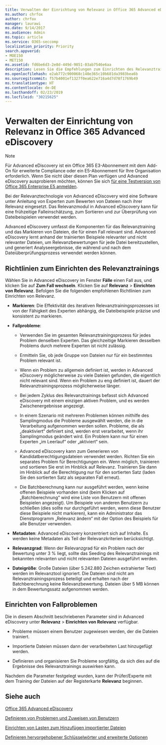 ```yaml
---
title: Verwalten der Einrichtung von Relevanz in Office 365 Advanced eDiscovery
ms.author: chrfox
author: chrfox
manager: laurawi
ms.date: 9/14/2017
ms.audience: Admin
ms.topic: article
ms.service: O365-seccomp
localization_priority: Priority
search.appverid:
- MOE150
- MET150
ms.assetid: fd6be6d3-2e8d-449d-9851-03ab7546e6aa
description: Lesen Sie die Empfehlungen zum Einrichten des Relevanztrainings in Office 365 Advanced eDiscovery, um Dateien nach ihrer Relevanz zu beurteilen und Analyseergebnisse zu generieren.
ms.openlocfilehash: e2ab772c900068c140e365c10b681da3983bea6b
ms.sourcegitcommit: f57b4001ef1327f0ea622e716a4d7d78f1769b49
ms.translationtype: HT
ms.contentlocale: de-DE
ms.lasthandoff: 02/23/2019
ms.locfileid: "30215625"
---
```

# <a name="manage-relevance-setup-in-office-365-advanced-ediscovery"></a>Verwalten der Einrichtung von Relevanz in Office 365 Advanced eDiscovery

> [!NOTE]
> Für Advanced eDiscovery ist ein Office 365 E3-Abonnement mit dem Add-On für erweiterte Compliance oder ein E5-Abonnement für Ihre Organisation erforderlich. Wenn Sie nicht über diesen Plan verfügen und Advanced eDiscovery ausprobieren möchten, können Sie sich [für eine Testversion von Office 365 Enterprise E5 anmelden](https://go.microsoft.com/fwlink/p/?LinkID=698279). 
  
 Bei der Relevanztechnologie von Advanced eDiscovery wird eine Software unter Anleitung von Experten zum Bewerten von Dateien nach ihrer Relevanz eingesetzt. Das Relevanzmodul in Advanced eDiscovery kann für eine frühzeitige Falleinschätzung, zum Sortieren und zur Überprüfung von Dateibeispielen verwendet werden. 
  
 Advanced eDiscovery umfasst die Komponenten für das Relevanztraining und das Markieren von Dateien, die für einen Fall relevant sind. Advanced eDiscovery lernt anhand der trainierten Beispiele relevanter und nicht relevanter Dateien, um Relevanzbewertungen für jede Datei bereitzustellen, und generiert Analyseergebnisse, die während und nach dem Dateiüberprüfungsprozess verwendet werden können. 
  
## <a name="guidelines-for-setting-up-relevance-training"></a>Richtlinien zum Einrichten des Relevanztrainings

 Wählen Sie in Advanced eDiscovery im Fenster **Fälle** einen Fall aus, und klicken Sie auf **Zum Fall wechseln**. Klicken Sie auf **Relevanz** \> **Einrichten von Relevanz**. Befolgen Sie die folgenden empfohlenen Richtlinien zum Einrichten von Relevanz. 
  
- **Markieren**: Die Effektivität des iterativen Relevanztrainingsprozesses ist von der Fähigkeit des Experten abhängig, die Dateibeispiele präzise und konsistent zu markieren.
    
- **Fallprobleme**: 
    
  - Verwenden Sie im gesamten Relevanztrainingsprozess für jedes Problem denselben Experten. Das gleichzeitige Markieren desselben Problems durch mehrere Experten ist nicht zulässig.
    
  - Ermitteln Sie, ob jede Gruppe von Dateien nur für ein bestimmtes Problem relevant ist. 
    
  - Wenn ein Problem zu allgemein definiert ist, werden in Advanced eDiscovery möglicherweise zu viele Dateien gefunden, die eigentlich nicht relevant sind. Wenn ein Problem zu eng definiert ist, dauert der Relevanztrainingsprozess möglicherweise länger. 
    
  - Bei jedem Zyklus des Relevanztrainings befasst sich Advanced eDiscovery mit einem einzigen aktiven Problem, und es werden Zwischenergebnisse angezeigt.
    
  - In einem Szenario mit mehreren Problemen können mithilfe des Samplingmodus die Probleme ausgewählt werden, die in die Verarbeitung aufgenommen werden sollen. Probleme, die als „deaktiviert“ definiert sind, werden erst verarbeitet, wenn ihr Samplingmodus geändert wird. Ein Problem kann nur für einen Experten „im Leerlauf“ oder „aktiviert“ sein.
    
  -  Advanced eDiscovery kann zum Generieren von Kandidatberechtigungsdateien verwendet werden. Richten Sie ein separates Problem für Berechtigungen ein. Wenn möglich, trainieren und sortieren Sie erst im Hinblick auf Relevanz. Trainieren Sie dann im Hinblick auf die Berechtigung nur für den sortierten Satz (laden Sie den sortierten Satz als separaten Fall erneut). 
    
  - Die Batchberechnung kann nur ausgeführt werden, wenn keine offenen Beispiele vorhanden sind (beim Klicken auf „Batchberechnung“ wird eine Liste von Benutzern mit offenen Beispielen angezeigt). Um Beispiele von anderen Benutzern zu schließen (dies sollte nur durchgeführt werden, wenn diese Benutzer diese Beispiele nicht markieren), kann ein Administrator das Dienstprogramm „Relevanz ändern“ mit der Option des Beispiels für alle Benutzer verwenden.
    
- **Metadaten**: Advanced eDiscovery konzentriert sich auf Inhalte. Es werden keine Metadaten als Teil der Relevanzkriterien berücksichtigt. 
    
- **Relevanzgrad**: Wenn der Relevanzgrad für ein Problem nach der Bewertung unter 3 % liegt, sollte das Seeding des Relevanztrainings mit bekannten relevanten und nicht relevanten Dateien ausgeführt werden.
    
- **Dateigröße**: Große Dateien (über 5.242.880 Zeichen extrahierter Text) werden im Relevanztool ignoriert. Die Dateien sind nicht am Relevanztrainingsprozess beteiligt und erhalten nach der Batchberechnung keine Relevanzbewertung. Dateien über 5 MB können in dem Bewertungssatz aufgenommen werden.
    
## <a name="setting-up-case-issues"></a>Einrichten von Fallproblemen

Die in diesem Abschnitt beschriebenen Parameter sind in Advanced eDiscovery unter **Relevanz** \> **Einrichten von Relevanz** verfügbar. 
  
- Probleme müssen einem Benutzer zugewiesen werden, der die Dateien trainiert.
    
- Importierte Dateien müssen dann der verarbeiteten Last hinzugefügt werden.
    
- Definieren und organisieren Sie Probleme sorgfältig, da sich dies auf die Ergebnisse des Relevanztrainings auswirken kann.
    
Nachdem die Parameter festgelegt wurden, kann der Prüfer/Experte mit dem Training der Dateien auf der Registerkarte **Relevanz** beginnen. 
  
## <a name="see-also"></a>Siehe auch

[Office 365 Advanced eDiscovery](office-365-advanced-ediscovery.md)
  
[Definieren von Problemen und Zuweisen von Benutzern](define-issues-and-assign-users.md)
  
[Einrichten von Lasten zum Hinzufügen importierter Dateien](set-up-loads-to-add-imported-files.md)
  
[Definieren hervorgehobener Schlüsselwörter und erweiterte Optionen](define-highlighted-keywords-and-advanced-options.md)

